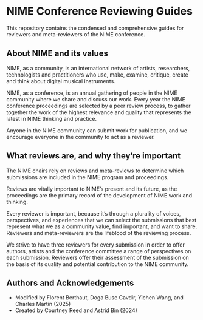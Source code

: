 # NIME Conference Reviewing Guides

This repository contains the condensed and comprehensive guides for reviewers and meta-reviewers of the NIME conference.

## About NIME and its values

NIME, as a community, is an international network of artists, researchers, technologists and practitioners who use, make, examine, critique, create and think about digital musical instruments.

NIME, as a conference, is an annual gathering of people in the NIME community where we share and discuss our work. Every year the NIME conference proceedings are selected by a peer review process, to gather together the work of the highest relevance and quality that represents the latest in NIME thinking and practice.

Anyone in the NIME community can submit work for publication, and we encourage everyone in the community to act as a reviewer.

## What reviews are, and why they’re important

The NIME chairs rely on reviews and meta-reviews to determine which submissions are included in the NIME program and proceedings.

Reviews are vitally important to NIME’s present and its future, as the proceedings are the primary record of the development of NIME work and thinking. 

Every reviewer is important, because it’s through a plurality of voices, perspectives, and experiences that we can select the submissions that best represent what we as a community value, find important, and want to share. Reviewers and meta-reviewers are the lifeblood of the reviewing process.

We strive to have three reviewers for every submission in order to offer authors, artists and the conference committee a range of perspectives on each submission. Reviewers offer their assessment of the submission on the basis of its quality and potential contribution to the NIME community.


## Authors and Acknowledgements

* Modified by Florent Berthaut, Doga Buse Cavdir, Yichen Wang, and Charles Martin (2025)
* Created by Courtney Reed and Astrid Bin (2024)
